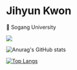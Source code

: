 
# Jihyun Kwon

:school: Sogang University

<div>
<img src="https://img.shields.io/badge/Python-3776AB?style=flat-square&logo=Python&logoColor=white"/>
<div/>

![Anurag's GitHub stats](https://github-readme-stats.vercel.app/api?username=o0jihyun0o&show_icons=true&hide=issues,contribs)
  
[![Top Langs](https://github-readme-stats.vercel.app/api/top-langs/?username=o0jihyun0o&layout=compact)](https://github.com/anuraghazra/github-readme-stats)

